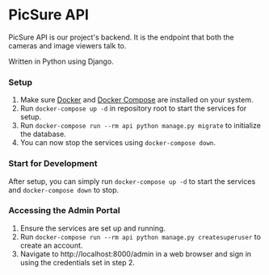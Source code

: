 # PicSure API

PicSure API is our project's backend. It is the endpoint that both the cameras and image viewers talk to.

Written in Python using Django.

### Setup

1. Make sure [Docker](https://www.docker.com) and [Docker Compose](https://docs.docker.com/compose) are installed on your system.
2. Run `docker-compose up -d` in repository root to start the services for setup.
3. Run `docker-compose run --rm api python manage.py migrate` to initialize the database.
4. You can now stop the services using `docker-compose down`.

### Start for Development

After setup, you can simply run `docker-compose up -d` to start the services and `docker-compose down` to stop.

### Accessing the Admin Portal

1. Ensure the services are set up and running.
2. Run `docker-compose run --rm api python manage.py createsuperuser` to create an account.
3. Navigate to http://localhost:8000/admin in a web browser and sign in using the credentials set in step 2. 
